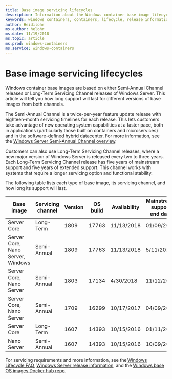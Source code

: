 ```yaml
---
title: Base image servicing lifecycles
description: Information about the Windows container base image lifecycle.
keywords: windows containers, containers, lifecycle, release information, base image, container base image
author: Heidilohr
ms.author: helohr
ms.date: 11/19/2018
ms.topic: article
ms.prod: windows-containers
ms.service: windows-containers
---
```

# Base image servicing lifecycles

Windows container base images are based on either Semi-Annual Channel releases or Long-Term Servicing Channel releases of Windows Server. This article will tell you how long support will last for different versions of base images from both channels.

The Semi-Annual Channel is a twice-per-year feature update release with eighteen-month servicing timelines for each release. This lets customers take advantage of new operating system capabilities at a faster pace, both in applications (particularly those built on containers and microservices) and in the software-defined hybrid datacenter. For more information, see the [Windows Server Semi-Annual Channel overview](https://docs.microsoft.com/windows-server/get-started/semi-annual-channel-overview).

Customers can also use Long-Term Servicing Channel releases, where a new major version of Windows Server is released every two to three years. Each Long-Term Servicing Channel release has five years of mainstream support and five years of extended support. This channel works with systems that require a longer servicing option and functional stability.

The following table lists each type of base image, its servicing channel, and how long its support will last.

|Base image|Servicing channel|Version|OS build|Availability|Mainstream support end date|Extended support date|
|---|---|---|---|---|---|---|
|Server Core|Long-Term|1809|17763|11/13/2018|01/09/2024|01/09/2029|
|Server Core, Nano Server, Windows|Semi-Annual|1809|17763|11/13/2018|5/11/2020|N/A|
|Server Core, Nano Server|Semi-Annual|1803|17134|4/30/2018|11/12/2019|N/A|
|Server Core, Nano Server|Semi-Annual|1709|16299|10/17/2017|04/09/2019|N/A|
|Server Core|Long-Term|1607|14393|10/15/2016|01/11/2022|01/11/2027|
|Nano Server|Semi-Annual|1607|14393|10/15/2016|10/09/2018|N/A|

For servicing requirements and more information, see the [Windows Lifecycle FAQ](https://support.microsoft.com/help/18581/lifecycle-faq-windows-products), [Windows Server release information](https://docs.microsoft.com/en-us/windows-server/get-started/windows-server-release-info), and the [Windows base OS images Docker hub repo](https://hub.docker.com/_/microsoft-windows-base-os-images).